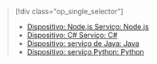 > [!div class="op_single_selector"]
> * [Dispositivo: Node.js Serviço: Node.js](../articles/iot-hub/iot-hub-node-node-firmware-update.md)
> * [Dispositivo: C# Serviço: C#](../articles/iot-hub/iot-hub-csharp-csharp-firmware-update.md)
> * [Dispositivo: serviço de Java: Java](../articles/iot-hub/iot-hub-java-java-firmware-update.md)
> * [Dispositivo: serviço Python: Python](../articles/iot-hub/iot-hub-python-python-firmware-update.md)
> 

